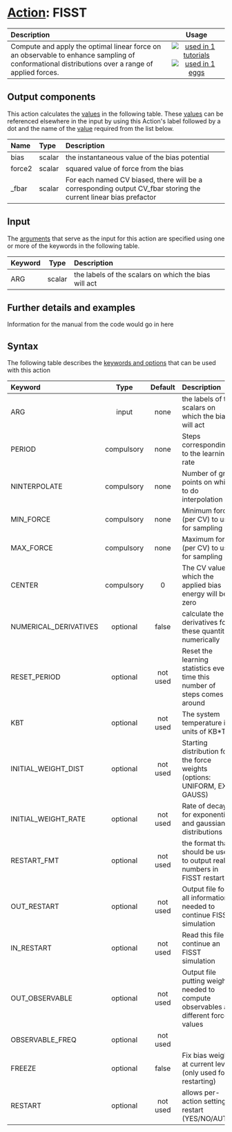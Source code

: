 # [Action](actions.md): FISST

| Description    | Usage |
|:--------|:--------:|
| Compute and apply the optimal linear force on an observable to enhance sampling of conformational distributions over a range of applied forces. | [![used in 1 tutorials](https://img.shields.io/badge/tutorials-1-green.svg)](https://www.plumed-tutorials.org/browse.html?search=FISST)[![used in 1 eggs](https://img.shields.io/badge/nest-1-green.svg)](https://www.plumed-nest.org/browse.html?search=FISST) | 

## Output components

This action calculates the [values](pecifying_arguments.html) in the following table.  These [values](pecifying_arguments.html) can be referenced elsewhere in the input by using this Action's label followed by a dot and the name of the [value](pecifying_arguments.html) required from the list below.

| Name | Type | Description |
|:-------|:-----|:-------|
| bias | scalar | the instantaneous value of the bias potential | 
| force2 | scalar | squared value of force from the bias | 
| _fbar | scalar | For each named CV biased, there will be a corresponding output CV_fbar storing the current linear bias prefactor | 


## Input

The [arguments](specifying_arguments.html) that serve as the input for this action are specified using one or more of the keywords in the following table.

| Keyword |  Type | Description |
|:--------|:------:|:-----------|
| ARG | scalar | the labels of the scalars on which the bias will act |


## Further details and examples 
Information for the manual from the code would go in here 
## Syntax 
The following table describes the [keywords and options](parsing.md) that can be used with this action 

| Keyword | Type | Default | Description |
|:-------|:----:|:-------:|:-----------|
| ARG | input | none | the labels of the scalars on which the bias will act |
| PERIOD | compulsory | none | Steps corresponding to the learning rate |
| NINTERPOLATE | compulsory | none | Number of grid points on which to do interpolation |
| MIN_FORCE | compulsory | none | Minimum force (per CV) to use for sampling |
| MAX_FORCE | compulsory | none | Maximum force (per CV) to use for sampling |
| CENTER | compulsory | 0 |  The CV value at which the applied bias energy will be zero |
| NUMERICAL_DERIVATIVES | optional | false |  calculate the derivatives for these quantities numerically |
| RESET_PERIOD | optional | not used | Reset the learning statistics every time this number of steps comes around |
| KBT | optional | not used | The system temperature in units of KB*T |
| INITIAL_WEIGHT_DIST | optional | not used | Starting distribution for the force weights (options: UNIFORM, EXP, GAUSS) |
| INITIAL_WEIGHT_RATE | optional | not used | Rate of decay for exponential and gaussian distributions |
| RESTART_FMT | optional | not used | the format that should be used to output real numbers in FISST restarts |
| OUT_RESTART | optional | not used | Output file for all information needed to continue FISST simulation |
| IN_RESTART | optional | not used | Read this file to continue an FISST simulation |
| OUT_OBSERVABLE | optional | not used | Output file putting weights needed to compute observables at different force values |
| OBSERVABLE_FREQ | optional | not used |  |
| FREEZE | optional | false |  Fix bias weights at current level (only used for restarting) |
| RESTART | optional | not used | allows per-action setting of restart (YES/NO/AUTO) |
